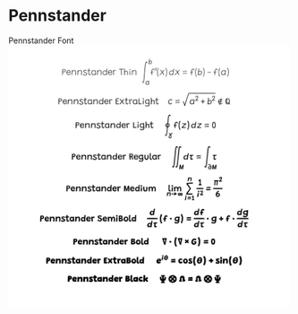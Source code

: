 # Pennstander
Pennstander Font
![A sample of the font at each of the different weights](samples/fontweights.png)
